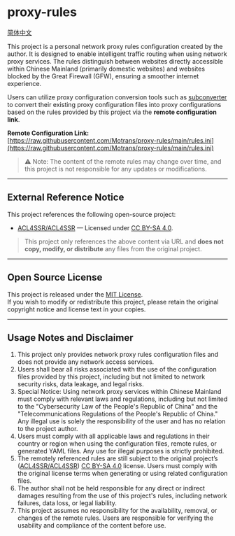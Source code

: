 # proxy-rules

[简体中文](https://github.com/Motrans/proxy-rules/blob/main/README_zh-Hans.md)

This project is a personal network proxy rules configuration created by the author. It is designed to enable intelligent traffic routing when using network proxy services. The rules distinguish between websites directly accessible within Chinese Mainland (primarily domestic websites) and websites blocked by the Great Firewall (GFW), ensuring a smoother internet experience.  

Users can utilize proxy configuration conversion tools such as [subconverter](https://github.com/tindy2013/subconverter) to convert their existing proxy configuration files into proxy configurations based on the rules provided by this project via the **remote configuration link**.  

**Remote Configuration Link:**  
[https://raw.githubusercontent.com/Motrans/proxy-rules/main/rules.ini](https://raw.githubusercontent.com/Motrans/proxy-rules/main/rules.ini)  

> ⚠️ Note: The content of the remote rules may change over time, and this project is not responsible for any updates or modifications.

---

## External Reference Notice

This project references the following open-source project:

- [ACL4SSR/ACL4SSR](https://github.com/ACL4SSR/ACL4SSR/tree/master) — Licensed under [CC BY-SA 4.0](https://creativecommons.org/licenses/by-sa/4.0/).  

> This project only references the above content via URL and **does not copy, modify, or distribute** any files from the original project.

---

## Open Source License

This project is released under the [MIT License](https://github.com/Motrans/proxy-rules/blob/main/LICENSE).  
If you wish to modify or redistribute this project, please retain the original copyright notice and license text in your copies.

---

## Usage Notes and Disclaimer

1. This project only provides network proxy rules configuration files and does not provide any network access services.  
2. Users shall bear all risks associated with the use of the configuration files provided by this project, including but not limited to network security risks, data leakage, and legal risks.  
3. Special Notice: Using network proxy services within Chinese Mainland must comply with relevant laws and regulations, including but not limited to the "Cybersecurity Law of the People's Republic of China" and the "Telecommunications Regulations of the People's Republic of China." Any illegal use is solely the responsibility of the user and has no relation to the project author.  
4. Users must comply with all applicable laws and regulations in their country or region when using the configuration files, remote rules, or generated YAML files. Any use for illegal purposes is strictly prohibited.  
5. The remotely referenced rules are still subject to the original project’s ([ACL4SSR/ACL4SSR](https://github.com/ACL4SSR/ACL4SSR)) [CC BY-SA 4.0](https://creativecommons.org/licenses/by-sa/4.0/) license. Users must comply with the original license terms when generating or using related configuration files.  
6. The author shall not be held responsible for any direct or indirect damages resulting from the use of this project's rules, including network failures, data loss, or legal liability.  
7. This project assumes no responsibility for the availability, removal, or changes of the remote rules. Users are responsible for verifying the usability and compliance of the content before use.
